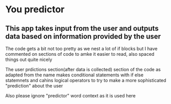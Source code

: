 # You predictor
<h2>This app takes input from the user and outputs data based on information provided by the user</h2>
<p>The code gets a bit not too pretty as we nest a lot of if blocks but I have commented on sections of code to amke it easier to read, also spaced things out quite nicely</p>
<p>The user prdictions section(after data is collected) section of the code as adapted from the name makes conditional statements with if else statemnets and cahins logical operators to try to make a more sophisticated "prediction" about the user</p>
<p>Also please ignore "predictor" word context as it is used here</p>
